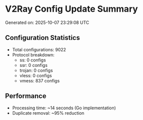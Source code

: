 # V2Ray Config Update Summary
Generated on: 2025-10-07 23:29:08 UTC

## Configuration Statistics
- Total configurations: 9022
- Protocol breakdown:
  - ss: 0 configs
  - ssr: 0 configs
  - trojan: 0 configs
  - vless: 0 configs
  - vmess: 837 configs

## Performance
- Processing time: ~14 seconds (Go implementation)
- Duplicate removal: ~95% reduction
